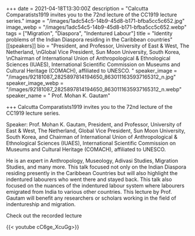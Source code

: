 +++
date = 2021-04-18T13:30:00Z
description = "Calcutta Comparatists1919 invites you to the 72nd lecture of the CC1919 lecture series."
image = "/images/1adc54c5-14b9-45d8-b171-bfba5cc5c652.jpg"
image_webp = "/images/1adc54c5-14b9-45d8-b171-bfba5cc5c652.webp"
tags = ["Migration", "Diaspora", "Indentured Labour"]
title = "Identity problems of the Indian Diaspora residing in the Caribbean countries"
[[speakers]]
bio = "President, and Professor, University of East & West, The Netherland, \nGlobal Vice President, Sun Moon University, South Korea, \nChairman of International Union of Anthropological & Ethnological Sciences (IUAES), International Scientific Commission on Museums and Cultural Heritage (COMACH), affiliated to UNESCO. "
speaker_image = "/images/92181087_2825897814194650_8630111635937165312_n.jpg"
speaker_image_webp = "/images/92181087_2825897814194650_8630111635937165312_n.webp"
speaker_name = " Prof. Mohan K. Gautam"

+++
Calcutta Comparatists1919 invites you to the 72nd lecture of the CC1919 lecture series.

Speaker: Prof. Mohan K. Gautam, President, and Professor, University of East & West, The Netherland, Global Vice President, Sun Moon University, South Korea, and Chairman of International Union of Anthropological & Ethnological Sciences (IUAES), International Scientific Commission on Museums and Cultural Heritage (COMACH), affiliated to UNESCO.

He is an expert in Anthropology, Museology, Adivasi Studies, Migration Studies, and many more. This talk focused not only on the Indian Diaspora residing presently in the Caribbean Countries but will also highlight the indentured labourers who went there and stayed back. This talk also focused on the nuances of the indentured labour system where labourers emigrated from India to various other countries. This lecture by Prof. Gautam will benefit any researchers or scholars working in the field of indentureship and migration. 

Check out the recorded lecture

{{< youtube cC6ge_XcuGg>}}